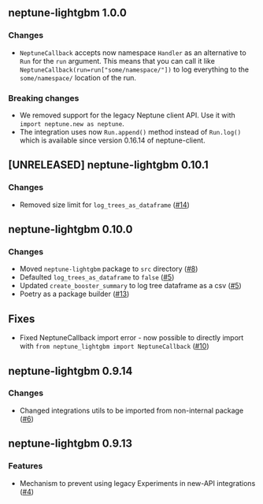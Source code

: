 ## neptune-lightgbm 1.0.0

 ### Changes
 - `NeptuneCallback` accepts now namespace `Handler` as an alternative to `Run` for the `run` argument. This means that
   you can call it like `NeptuneCallback(run=run["some/namespace/"])` to log everything to the `some/namespace/`
   location of the run.

 ### Breaking changes
 - We removed support for the legacy Neptune client API. Use it with `import neptune.new as neptune`.
 - The integration uses now `Run.append()` method instead of `Run.log()` which is available since version 0.16.14
   of neptune-client.

## [UNRELEASED] neptune-lightgbm 0.10.1

### Changes
- Removed size limit for `log_trees_as_dataframe` ([#14](https://github.com/neptune-ai/neptune-lightgbm/pull/14))

## neptune-lightgbm 0.10.0

### Changes
- Moved `neptune-lightgbm` package to `src` directory ([#8](https://github.com/neptune-ai/neptune-lightgbm/pull/8))
- Defaulted `log_trees_as_dataframe` to `false` ([#5](https://github.com/neptune-ai/neptune-lightgbm/pull/5))
- Updated `create_booster_summary` to log tree dataframe as a csv ([#5](https://github.com/neptune-ai/neptune-lightgbm/pull/5))
- Poetry as a package builder ([#13](https://github.com/neptune-ai/neptune-lightgbm/pull/13))

## Fixes

- Fixed NeptuneCallback import error - now possible to directly import with `from neptune_lightgbm import NeptuneCallback`
  ([#10](https://github.com/neptune-ai/neptune-lightgbm/pull/10))

## neptune-lightgbm 0.9.14

### Changes

- Changed integrations utils to be imported from non-internal package ([#6](https://github.com/neptune-ai/neptune-lightgbm/pull/6))

## neptune-lightgbm 0.9.13

### Features

- Mechanism to prevent using legacy Experiments in new-API integrations ([#4](https://github.com/neptune-ai/neptune-lightgbm/pull/4))
